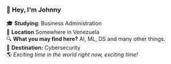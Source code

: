 ### :wave: Hey, I'm Johnny
:mortar_board: **Studying**: Business Administration<br/>
:round_pushpin: **Location** Somewhere in Venezuela<br/>
:mag: **What you may find here?** AI, ML, DS and many other things.<br/>
:rocket: **Destination:** Cybersecurity<br/>
:earth_americas: *Exciting time in the world right now, exciting time!*
